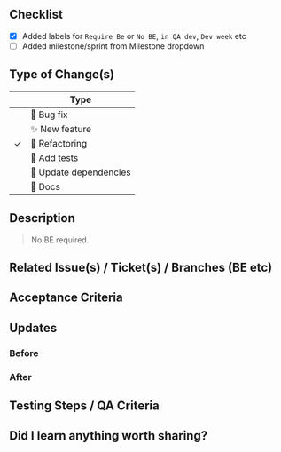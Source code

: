 ## Checklist
- [x] Added labels for `Require Be` or `No BE`, `in QA dev`, `Dev week` etc
- [ ] Added milestone/sprint from Milestone dropdown

## Type of Change(s)
<!-- Put an `✓` for the applicable box: -->
|     | Type                       |
| --- | -------------------------- |
|    | :bug: Bug fix              |
|    | :sparkles: New feature     |
| ✓   | :hammer: Refactoring       |
|    | :100: Add tests            |
|    | :link: Update dependencies |
|    | :scroll: Docs              |

## Description
<!-- What does this code change? Why did I choose this approach? Did I learn anything worth sharing?  -->
> No BE required.

## Related Issue(s) / Ticket(s) / Branches (BE etc)
<!-- Link to any related tickets or branches -->


## Acceptance Criteria
<!--  Conditions that a feture  must meet to be accepted by a user, a customer, or other system -->


## Updates
### Before
<!-- If applicable -->


### After
<!-- If applicable -->

## Testing Steps / QA Criteria 
<!--  Cypress/QA Automation Tests -->

## Did I learn anything worth sharing?
